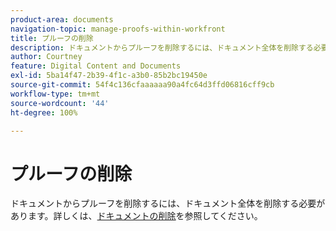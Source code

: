 ```yaml
---
product-area: documents
navigation-topic: manage-proofs-within-workfront
title: プルーフの削除
description: ドキュメントからプルーフを削除するには、ドキュメント全体を削除する必要があります。詳しくは、ドキュメントの削除を参照してください。
author: Courtney
feature: Digital Content and Documents
exl-id: 5ba14f47-2b39-4f1c-a3b0-85b2bc19450e
source-git-commit: 54f4c136cfaaaaaa90a4fc64d3ffd06816cff9cb
workflow-type: tm+mt
source-wordcount: '44'
ht-degree: 100%

---
```


# プルーフの削除

ドキュメントからプルーフを削除するには、ドキュメント全体を削除する必要があります。詳しくは、[ドキュメントの削除](../../../documents/managing-documents/delete-documents.md)を参照してください。
